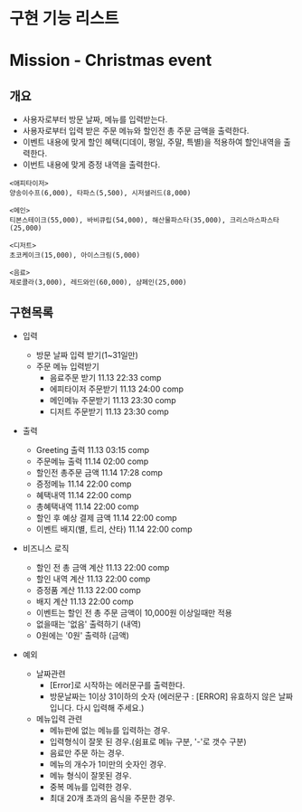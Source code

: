 # 구현 기능 리스트

# Mission - Christmas event

## 개요

- 사용자로부터 방문 날짜, 메뉴를 입력받는다.
- 사용자로부터 입력 받은 주문 메뉴와 할인전 총 주문 금액을 출력한다.
- 이벤트 내용에 맞게 할인 혜택(디데이, 평일, 주말, 특별)을 적용하여 할인내역을 출력한다.
- 이번트 내용에 맞게 증정 내역을 출력한다.

```
<애피타이저>
양송이수프(6,000), 타파스(5,500), 시저샐러드(8,000)

<메인>
티본스테이크(55,000), 바비큐립(54,000), 해산물파스타(35,000), 크리스마스파스타(25,000)

<디저트>
초코케이크(15,000), 아이스크림(5,000)

<음료>
제로콜라(3,000), 레드와인(60,000), 샴페인(25,000)
```

## 구현목록

- 입력
    - 방문 날짜 입력 받기(1~31일만)
    - 주문 메뉴 입력받기
        - 음료주문 받기 11.13 22:33 comp
        - 에피타이저 주문받기 11.13 24:00 comp
        - 메인메뉴 주문받기 11.13 23:30 comp
        - 디저트 주문받기 11.13 23:30 comp

- 출력
    - Greeting 출력 11.13 03:15 comp
    - 주문메뉴 출력 11.14 02:00 comp
    - 할인전 총주문 금액 11.14 17:28 comp
    - 증정메뉴 11.14 22:00 comp
    - 혜택내역 11.14 22:00 comp
    - 총혜택내역 11.14 22:00 comp
    - 할인 후 예상 결제 금액 11.14 22:00 comp
    - 이벤트 배지(별, 트리, 산타) 11.14 22:00 comp

- 비즈니스 로직
    - 할인 전 총 금액 계산 11.13 22:00 comp
    - 할인 내역 계산 11.13 22:00 comp
    - 증정품 계산 11.13 22:00 comp
    - 배지 계산 11.13 22:00 comp
    - 이벤트는 할인 전 총 주문 금액이 10,000원 이상일때만 적용
    - 없을때는 '없음' 출력하기 (내역)
    - 0원에는 '0원' 출력하 (금액)
- 예외
    - 날짜관련
        - [Error]로 시작하는 에러문구를 출력한다.
        - 방문날짜는 1이상 31이하의 숫자 (에러문구 : [ERROR] 유효하지 않은 날짜입니다. 다시 입력해 주세요.)
    - 메뉴입력 관련
        - 메뉴판에 없는 메뉴를 입력하는 경우.
        - 입력형식이 잘못 된 경우.(쉼표로 메뉴 구분, '-'로 갯수 구분)
        - 음료만 주문 하는 경우.
        - 메뉴의 개수가 1미만의 숫자인 경우.
        - 메뉴 형식이 잘못된 경우.
        - 중복 메뉴를 입력한 경우.
        - 최대 20개 초과의 음식을 주문한 경우.
